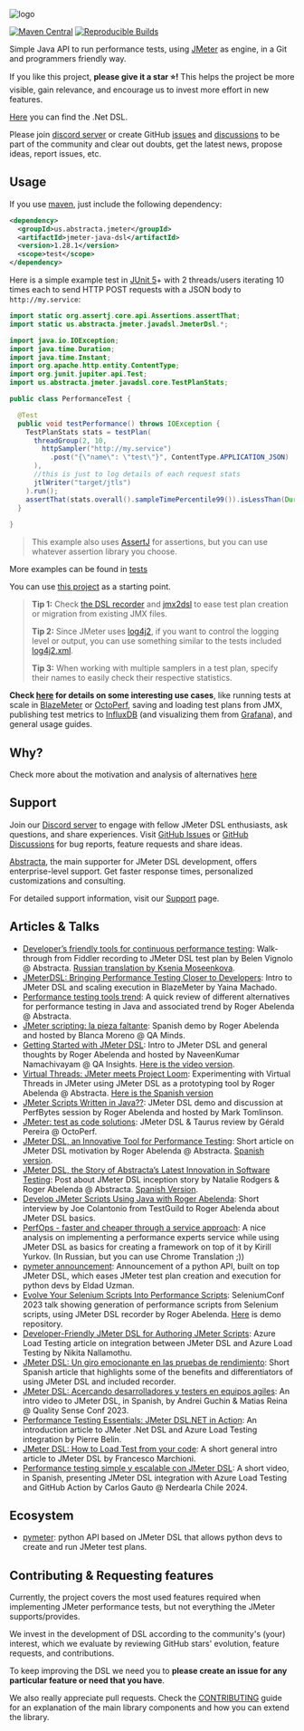 ![logo](/docs/.vuepress/public/logo.svg)

[![Maven Central](https://img.shields.io/maven-central/v/us.abstracta.jmeter/jmeter-java-dsl.svg?label=Maven%20Central)](https://search.maven.org/artifact/us.abstracta.jmeter/jmeter-java-dsl)
[![Reproducible Builds](https://img.shields.io/badge/Reproducible_Builds-ok-green?labelColor=1e5b96)](https://github.com/jvm-repo-rebuild/reproducible-central/blob/master/content/us/abstracta/jmeter/jmeter-java-dsl/README.md)

Simple Java API to run performance tests, using [JMeter] as engine, in a Git and programmers friendly way.

If you like this project, **please give it a star :star:!** This helps the project be more visible, gain relevance, and encourage us to invest more effort in new features.

[Here](https://abstracta.github.io/jmeter-dotnet-dsl) you can find the .Net DSL.

Please join [discord server](https://discord.gg/WNSn5hqmSd) or create GitHub [issues](https://github.com/abstracta/jmeter-java-dsl/issues) and [discussions](https://github.com/abstracta/jmeter-java-dsl/discussions) to be part of the community and clear out doubts, get the latest news, propose ideas, report issues, etc.

## Usage

If you use [maven](https://maven.apache.org/what-is-maven.html), just include the following dependency:

```xml
<dependency>
  <groupId>us.abstracta.jmeter</groupId>
  <artifactId>jmeter-java-dsl</artifactId>
  <version>1.28.1</version>
  <scope>test</scope>
</dependency>
``` 

Here is a simple example test in [JUnit 5](https://junit.org/junit5/)+ with 2 threads/users iterating 10 times each to send HTTP POST requests with a JSON body to `http://my.service`:

```java
import static org.assertj.core.api.Assertions.assertThat;
import static us.abstracta.jmeter.javadsl.JmeterDsl.*;

import java.io.IOException;
import java.time.Duration;
import java.time.Instant;
import org.apache.http.entity.ContentType;
import org.junit.jupiter.api.Test;
import us.abstracta.jmeter.javadsl.core.TestPlanStats;

public class PerformanceTest {

  @Test
  public void testPerformance() throws IOException {
    TestPlanStats stats = testPlan(
      threadGroup(2, 10,
        httpSampler("http://my.service")
          .post("{\"name\": \"test\"}", ContentType.APPLICATION_JSON)
      ),
      //this is just to log details of each request stats
      jtlWriter("target/jtls")
    ).run();
    assertThat(stats.overall().sampleTimePercentile99()).isLessThan(Duration.ofSeconds(5));
  }
  
}
```

> This example also uses [AssertJ](https://joel-costigliola.github.io/assertj/assertj-core-quick-start.html) for assertions, but you can use whatever assertion library you choose.

More examples can be found in [tests](jmeter-java-dsl/src/test/java/us/abstracta/jmeter/javadsl)

You can use [this project](https://github.com/abstracta/jmeter-java-dsl-sample) as a starting point.

> **Tip 1:** Check [the DSL recorder](https://abstracta.github.io/jmeter-java-dsl/guide/#dsl-recorder) and [jmx2dsl](https://abstracta.github.io/jmeter-java-dsl/guide/#dsl-code-generation-from-jmx-file) to ease test plan creation or migration from existing JMX files.
>
> **Tip 2:** Since JMeter uses [log4j2](https://logging.apache.org/log4j/2.x/), if you want to control the logging level or output, you can use something similar to the tests included [log4j2.xml](jmeter-java-dsl/src/test/resources/log4j2.xml).
>
> **Tip 3:** When working with multiple samplers in a test plan, specify their names to easily check their respective statistics.

**Check [here](https://abstracta.github.io/jmeter-java-dsl/) for details on some interesting use cases**, like running tests at scale in [BlazeMeter](https://www.blazemeter.com/) or [OctoPerf](https://octoperf.com/), saving and loading test plans from JMX, publishing test metrics to [InfluxDB](https://www.influxdata.com/products/influxdb-overview/) (and visualizing them from [Grafana](https://grafana.com/)), and general usage guides.

## Why?

Check more about the motivation and analysis of alternatives [here](https://abstracta.github.io/jmeter-java-dsl/motivation/)

## Support

Join our [Discord server](https://discord.gg/WNSn5hqmSd) to engage with fellow JMeter DSL enthusiasts, ask questions, and share experiences. Visit [GitHub Issues](https://github.com/abstracta/jmeter-java-dsl/issues) or [GitHub Discussions](https://github.com/abstracta/jmeter-java-dsl/discussions) for bug reports, feature requests and share ideas.

[Abstracta](https://abstracta.us), the main supporter for JMeter DSL development, offers enterprise-level support. Get faster response times, personalized customizations and consulting.

For detailed support information, visit our [Support](https://abstracta.github.io/jmeter-java-dsl/support) page.

## Articles & Talks

* [Developer’s friendly tools for continuous performance testing](https://abstracta.us/blog/performance-testing/developers-friendly-tools-for-continuous-performance-testing/): Walk-through from Fiddler recording to JMeter DSL test plan by Belen Vignolo @ Abstracta. [Russian translation by Ksenia Moseenkova](https://habr.com/ru/company/otus/blog/653823/).
* [JMeterDSL: Bringing Performance Testing Closer to Developers](https://www.blazemeter.com/blog/jmeterdsl-performance-testing-developers): Intro to JMeter DSL and scaling execution in BlazeMeter by Yaina Machado.
* [Performance testing tools trend](https://www.linkedin.com/pulse/performance-testing-tools-trend-roger-abelenda/): A quick review of different alternatives for performance testing in Java and associated trend by Roger Abelenda @ Abstracta.
* [JMeter scripting: la pieza faltante](https://www.youtube.com/watch?v=n-U6YPXAGX0): Spanish demo by Roger Abelenda and hosted by Blanca Moreno @ QA Minds.
* [Getting Started with JMeter DSL](https://qainsights.com/getting-started-with-jmeter-dsl): Intro to JMeter DSL and general thoughts by Roger Abelenda and hosted by NaveenKumar Namachivayam @ QA Insights. [Here is the video version](https://www.youtube.com/watch?v=JnnmSSYE2ok).
* [Virtual Threads: JMeter meets Project Loom](https://abstracta.us/blog/performance-testing/virtual-threads-jmeter-meets-project-loom/): Experimenting with Virtual Threads in JMeter using JMeter DSL as a prototyping tool by Roger Abelenda @ Abstracta. [Here is the Spanish version](https://medium.com/@abstracta/threads-virtuales-jmeter-y-project-loom-ad2a849af53f)
* [JMeter Scripts Written in Java??](https://www.youtube.com/watch?v=_drADTk82kg): JMeter DSL demo and discussion at PerfBytes session by Roger Abelenda and hosted by Mark Tomlinson.
* [JMeter: test as code solutions](https://octoperf.com/blog/2022/06/13/jmeter-test-as-code/): JMeter DSL & Taurus review by Gérald Pereira @ OctoPerf.
* [JMeter DSL, an Innovative Tool for Performance Testing](https://abstracta.us/blog/tools/jmeter-dsl-an-innovative-tool-for-performance-testing/): Short article on JMeter DSL motivation by Roger Abelenda @ Abstracta. [Spanish version](https://medium.com/@abstracta/jmeter-dsl-una-innovadora-herramienta-para-testing-de-performance-e808e3e82c3b).
* [JMeter DSL, the Story of Abstracta’s Latest Innovation in Software Testing](https://abstracta.us/blog/performance-testing/jmeter-dsl-abstractas-latest-innovation-in-software-testing/): Post about JMeter DSL inception story by Natalie Rodgers & Roger Abelenda @ Abstracta. [Spanish Version](https://medium.com/@abstracta/jmeter-dsl-la-historia-de-la-m%C3%A1s-reciente-innovaci%C3%B3n-en-testing-de-software-de-abstracta-743b02e287e2).
* [Develop JMeter Scripts Using Java with Roger Abelenda](https://testguild.com/podcast/performance/p93-roger/): Short interview by Joe Colantonio from TestGuild to Roger Abelenda about JMeter DSL basics.
* [PerfOps - faster and cheaper through a service approach](https://habr.com/ru/company/oleg-bunin/blog/682746/): A nice analysis on implementing a performance experts service while using JMeter DSL as basics for creating a framework on top of it by Kirill Yurkov. (In Russian, but you can use Chrome Translation ;))
* [pymeter announcement](https://www.linkedin.com/feed/update/urn:li:activity:6987704015933304832/): Announcement of a python API, built on top JMeter DSL, which eases JMeter test plan creation and execution for python devs by Eldad Uzman. 
* [Evolve Your Selenium Scripts Into Performance Scripts](https://www.youtube.com/watch?v=YZhCPXfMuqo): SeleniumConf 2023 talk showing generation of performance scripts from Selenium scripts, using JMeter DSL recorder by Roger Abelenda. [Here](https://github.com/abstracta/selenium-jmeter-dsl-demo) is demo repository.
* [Developer-Friendly JMeter DSL for Authoring JMeter Scripts](https://techcommunity.microsoft.com/t5/apps-on-azure-blog/developer-friendly-jmeter-dsl-for-authoring-jmeter-scripts/ba-p/3834565): Azure Load Testing article on integration between JMeter DSL and Azure Load Testing by Nikita Nallamothu.
* [JMeter DSL: Un giro emocionante en las pruebas de rendimiento](https://www.freerangetesters.com/blog/jmeter-dsl-un-giro-latino-en-las-pruebas-de-rendimiento): Short Spanish article that highlights some of the benefits and differentiators of using JMeter DSL and included recorder.
* [JMeter DSL: Acercando desarrolladores y testers en equipos agiles](https://www.youtube.com/watch?v=Rt2z4ytQHVI): An intro video to JMeter DSL, in Spanish, by Andrei Guchin & Matias Reina @ Quality Sense Conf 2023.
* [Performance Testing Essentials: JMeter DSL.NET in Action](https://goatreview.com/performance-testing-essentials-jmeter-dsl-net/): An introduction article to JMeter .Net DSL and Azure Load Testing integration by Pierre Belin.
* [JMeter DSL: How to Load Test from your code](https://www.mastertheboss.com/various-stuff/testing-java/jmeter-dsl-how-to-run-tests-from-your-code/): A short general intro article to JMeter DSL by Francesco Marchioni.
* [Performance testing simple y escalable con JMeter DSL](https://www.youtube.com/watch?v=VrM4EDoFja8): A short video, in Spanish, presenting JMeter DSL integration with Azure Load Testing and GitHub Action by Carlos Gauto @ Nerdearla Chile 2024.

## Ecosystem

* [pymeter](https://github.com/eldaduzman/pymeter): python API based on JMeter DSL that allows python devs to create and run JMeter test plans.

## Contributing & Requesting features

Currently, the project covers the most used features required when implementing JMeter performance tests, but not everything the JMeter supports/provides.

We invest in the development of DSL according to the community's (your) interest, which we evaluate by reviewing GitHub stars' evolution, feature requests, and contributions.

To keep improving the DSL we need you to **please create an issue for any particular feature or need that you have**.

We also really appreciate pull requests. Check the [CONTRIBUTING](CONTRIBUTING.md) guide for an explanation of the main library components and how you can extend the library.

[JMeter]: http://jmeter.apache.org/
